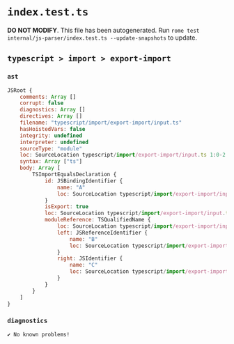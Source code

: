 # `index.test.ts`

**DO NOT MODIFY**. This file has been autogenerated. Run `rome test internal/js-parser/index.test.ts --update-snapshots` to update.

## `typescript > import > export-import`

### `ast`

```javascript
JSRoot {
	comments: Array []
	corrupt: false
	diagnostics: Array []
	directives: Array []
	filename: "typescript/import/export-import/input.ts"
	hasHoistedVars: false
	integrity: undefined
	interpreter: undefined
	sourceType: "module"
	loc: SourceLocation typescript/import/export-import/input.ts 1:0-2:0
	syntax: Array ["ts"]
	body: Array [
		TSImportEqualsDeclaration {
			id: JSBindingIdentifier {
				name: "A"
				loc: SourceLocation typescript/import/export-import/input.ts 1:14-1:15 (A)
			}
			isExport: true
			loc: SourceLocation typescript/import/export-import/input.ts 1:0-1:22
			moduleReference: TSQualifiedName {
				loc: SourceLocation typescript/import/export-import/input.ts 1:18-1:21
				left: JSReferenceIdentifier {
					name: "B"
					loc: SourceLocation typescript/import/export-import/input.ts 1:18-1:19 (B)
				}
				right: JSIdentifier {
					name: "C"
					loc: SourceLocation typescript/import/export-import/input.ts 1:20-1:21 (C)
				}
			}
		}
	]
}
```

### `diagnostics`

```
✔ No known problems!

```
